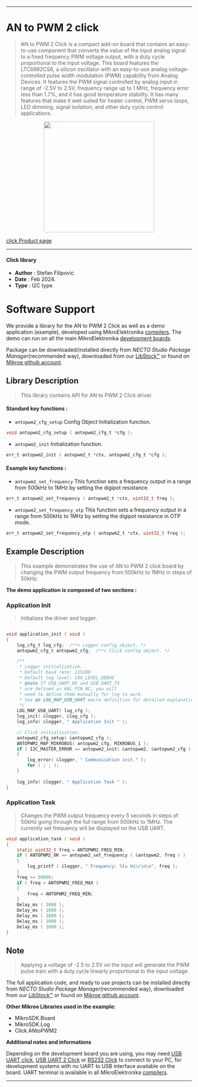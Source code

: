 
---
# AN to PWM 2 click

> AN to PWM 2 Click is a compact add-on board that contains an easy-to-use component that converts the value of the input analog signal to a fixed frequency PWM voltage output, with a duty cycle proportional to the input voltage. This board features the LTC6992CS6, a silicon oscillator with an easy-to-use analog voltage-controlled pulse width modulation (PWM) capability from Analog Devices. It features the PWM signal controlled by analog input in range of -2.5V to 2.5V, frequency range up to 1 MHz, frequency error less than 1.7%, and it has good temperature stability. It has many features that make it well suited for heater control, PWM servo loops, LED dimming, signal isolation, and other duty cycle control applications.

<p align="center">
  <img src="https://download.mikroe.com/images/click_for_ide/antopwm2_click.png" height=300px>
</p>

[click Product page](https://www.mikroe.com/an-to-pwm-2-click)

---


#### Click library

- **Author**        : Stefan Filipovic
- **Date**          : Feb 2024.
- **Type**          : I2C type


# Software Support

We provide a library for the AN to PWM 2 Click
as well as a demo application (example), developed using MikroElektronika
[compilers](https://www.mikroe.com/necto-studio).
The demo can run on all the main MikroElektronika [development boards](https://www.mikroe.com/development-boards).

Package can be downloaded/installed directly from *NECTO Studio Package Manager*(recommended way), downloaded from our [LibStock&trade;](https://libstock.mikroe.com) or found on [Mikroe github account](https://github.com/MikroElektronika/mikrosdk_click_v2/tree/master/clicks).

## Library Description

> This library contains API for AN to PWM 2 Click driver.

#### Standard key functions :

- `antopwm2_cfg_setup` Config Object Initialization function.
```c
void antopwm2_cfg_setup ( antopwm2_cfg_t *cfg );
```

- `antopwm2_init` Initialization function.
```c
err_t antopwm2_init ( antopwm2_t *ctx, antopwm2_cfg_t *cfg );
```

#### Example key functions :

- `antopwm2_set_frequency` This function sets a frequency output in a range from 500kHz to 1MHz by setting the digipot resistance.
```c
err_t antopwm2_set_frequency ( antopwm2_t *ctx, uint32_t freq );
```

- `antopwm2_set_frequency_otp` This function sets a frequency output in a range from 500kHz to 1MHz by setting the digipot resistance in OTP mode.
```c
err_t antopwm2_set_frequency_otp ( antopwm2_t *ctx, uint32_t freq );
```

## Example Description

> This example demonstrates the use of AN to PWM 2 click board by changing the PWM output frequency from 500kHz to 1MHz in steps of 50kHz.

**The demo application is composed of two sections :**

### Application Init

> Initializes the driver and logger.

```c

void application_init ( void )
{
    log_cfg_t log_cfg;  /**< Logger config object. */
    antopwm2_cfg_t antopwm2_cfg;  /**< Click config object. */

    /** 
     * Logger initialization.
     * Default baud rate: 115200
     * Default log level: LOG_LEVEL_DEBUG
     * @note If USB_UART_RX and USB_UART_TX 
     * are defined as HAL_PIN_NC, you will 
     * need to define them manually for log to work. 
     * See @b LOG_MAP_USB_UART macro definition for detailed explanation.
     */
    LOG_MAP_USB_UART( log_cfg );
    log_init( &logger, &log_cfg );
    log_info( &logger, " Application Init " );

    // Click initialization.
    antopwm2_cfg_setup( &antopwm2_cfg );
    ANTOPWM2_MAP_MIKROBUS( antopwm2_cfg, MIKROBUS_1 );
    if ( I2C_MASTER_ERROR == antopwm2_init( &antopwm2, &antopwm2_cfg ) ) 
    {
        log_error( &logger, " Communication init." );
        for ( ; ; );
    }
    
    log_info( &logger, " Application Task " );
}

```

### Application Task

> Changes the PWM output frequency every 5 seconds in steps of 50kHz going through the full range from 500kHz to 1MHz. The currently set frequency will be displayed on the USB UART.

```c
void application_task ( void )
{
    static uint32_t freq = ANTOPWM2_FREQ_MIN;
    if ( ANTOPWM2_OK == antopwm2_set_frequency ( &antopwm2, freq ) )
    {
        log_printf ( &logger, " Frequency: %lu Hz\r\n\n", freq );
    }
    freq += 50000;
    if ( freq > ANTOPWM2_FREQ_MAX )
    {
        freq = ANTOPWM2_FREQ_MIN;
    }
    Delay_ms ( 1000 );
    Delay_ms ( 1000 );
    Delay_ms ( 1000 );
    Delay_ms ( 1000 );
    Delay_ms ( 1000 );
}
```

## Note

> Applying a voltage of -2.5 to 2.5V on the input will generate the PWM pulse train with a duty cycle linearly proportional to the input voltage.

The full application code, and ready to use projects can be installed directly from *NECTO Studio Package Manager*(recommended way), downloaded from our [LibStock&trade;](https://libstock.mikroe.com) or found on [Mikroe github account](https://github.com/MikroElektronika/mikrosdk_click_v2/tree/master/clicks).

**Other Mikroe Libraries used in the example:**

- MikroSDK.Board
- MikroSDK.Log
- Click.ANtoPWM2

**Additional notes and informations**

Depending on the development board you are using, you may need
[USB UART click](https://www.mikroe.com/usb-uart-click),
[USB UART 2 Click](https://www.mikroe.com/usb-uart-2-click) or
[RS232 Click](https://www.mikroe.com/rs232-click) to connect to your PC, for
development systems with no UART to USB interface available on the board. UART
terminal is available in all MikroElektronika
[compilers](https://shop.mikroe.com/compilers).

---

